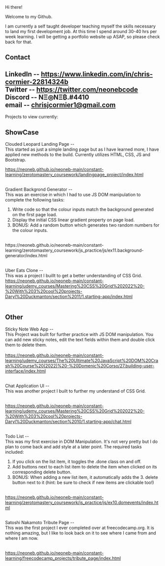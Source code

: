 Hi there!

Welcome to my Github.

I am currently a self taught developer teaching myself the skills necessary to land my first development job. At this time I spend around 30-40 hrs per week learning. I will be getting a portfolio website up ASAP, so please check back for that.

Contact
----------------------------------------------------
LinkedIn -- https://www.linkedin.com/in/chris-cormier-22814324b <br/>
Twitter -- https://twitter.com/neonebcode <br/>
Discord -- NΞ◎NΞ₿.#4410 <br/>
email -- chrisjcormier1@gmail.com <br/>
----------------------------------------------------

Projects to view currently:

ShowCase
----------------------------------------------------

Clouded Leopard Landing Page --<br/>
This started as just a simple landing page but as I have learned more, I have applied new methods to the build. Currently utilizes HTML, CSS, JS and Bootstrap.<br/>

https://neoneb.github.io/neoneb-main/constant-learning/zerotomastery_coursework/landingpage_project/index.html<br/><br/>

Gradient Backgrond Generator --<br/>
This was an exercise in which I had to use JS DOM manipulation to complete the following tasks:
<br/>
1. Write code so that the colour inputs match the background generated on the first page load. 
2. Display the initial CSS linear gradient property on page load.
3. BONUS: Add a random button which generates two random numbers for the colour inputs.
<br/>
https://neoneb.github.io/neoneb-main/constant-learning/zerotomastery_coursework/js_practice/js/ex11.background-generator/index.html
<br/><br/>

Uber Eats Clone -- <br/>
This was a project I buillt to get a better understanding of CSS Grid.
<br/>
https://neoneb.github.io/neoneb-main/constant-learning/udemy_courses/Mastering%20CSS%20Grid%202022%20-%20With%203%20cool%20projects-Daryl%20Duckmanton/section%2011/1.starting-app/index.html
<br/><br/>

Other
----------------------------------------------------

Sticky Note Web App --<br/>
This Project was built for further practice with JS DOM manipulation. You can add new sticky notes, edit the text fields within them and double click them to delete them.<br/><br/>
https://neoneb.github.io/neoneb-main/constant-learning/udemy_courses/The%20Ultimate%20JavaScript%20DOM%20Crash%20Course%20(2022)%20-%20Domenic%20Corso/27.building-user-interface/index.html
<br/><br/>

Chat Application UI --<br/>
This was another project I built to further my understand of CSS Grid.
<br/><br/>

https://neoneb.github.io/neoneb-main/constant-learning/udemy_courses/Mastering%20CSS%20Grid%202022%20-%20With%203%20cool%20projects-Daryl%20Duckmanton/section%2010/1.starting-app/chat.html
<br/><br/>

Todo List --<br/>
This was my first exercise in DOM Manipulation. It's not very pretty but I do plan to come back and add style at a later point. The required tasks included:
<br/>

1. If you click on the list item, it toggles the .done class on and off.
2. Add buttons next to each list item to delete the item when clicked on its corresponding delete button.
3. BONUS: When adding a new list item, it automatically adds the 3. delete button next to it (hint: be sure to check if new items are clickable too!)
 <br/><br/>

https://neoneb.github.io/neoneb-main/constant-learning/zerotomastery_coursework/js_practice/js/ex10.domevents/index.html
<br/><br/>

Satoshi Nakamoto Tribute Page --<br/>
This was the first project I ever completed over at freecodecamp.org. It is nothing amazing, but I like to look back on it to see where I came from and where I am now.<br/><br/>

https://neoneb.github.io/neoneb-main/constant-learning/freecodecamp_projects/tribute_page/index.html
<br/><br/>
